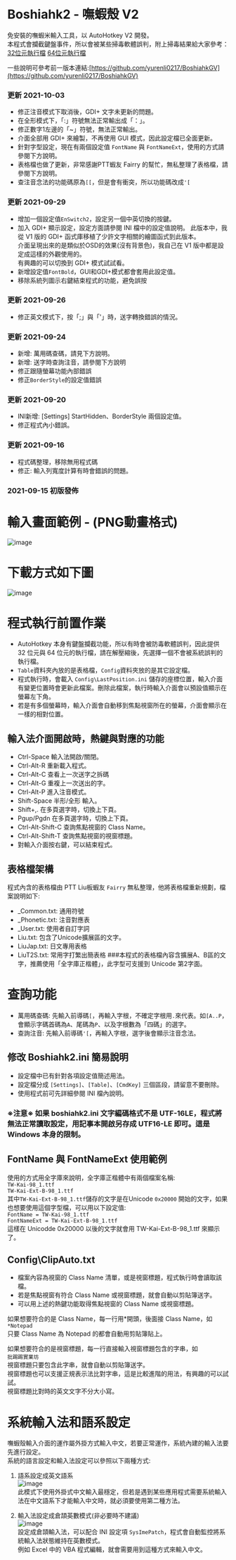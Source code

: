 # Boshiahk2 - 嘸蝦殼 V2
免安裝的嘸蝦米輸入工具，以 AutoHotkey V2 開發。  
本程式會攔截鍵盤事件，所以會被某些掃毒軟體誤判，附上掃毒結果給大家參考：  
[32位元執行檔](https://www.virustotal.com/gui/file/93f3fd30a75d9dc6a156ab6885fe6fa3c7522234d7c73c953204124a9722a57f)
[64位元執行檔](https://www.virustotal.com/gui/file/8b8f4e5c12b98223e1f2b29fbfd4187fc07ff3a6b540db9df62cd1d28ae5759a)

一些說明可參考前一版本連結:[https://github.com/yurenli0217/BoshiahkGV](https://github.com/yurenli0217/BoshiahkGV)

### 更新 2021-10-03
- 修正注音模式下取消後，GDI+ 文字未更新的問題。
- 在全形模式下，「:」符號無法正常輸出成「：」。
- 修正數字1左邊的「~」符號，無法正常輸出。
- 介面全部用 GDI+ 來繪製，不再使用 GUI 模式，因此設定檔已全面更新。
- 針對字型設定，現在有兩個設定值 `FontName` 與 `FontNameExt`，使用的方式請參閱下方說明。
- 表格檔也做了更新，非常感謝PTT蝦友 Fairry 的幫忙，無私整理了表格檔，請參閱下方說明。
- 查注音念法的功能碼原為`[[`，但是會有衝突，所以功能碼改成`'[` 

### 更新 2021-09-29
- 增加一個設定值`EnSwitch2`，設定另一個中英切換的按鍵。
- 加入 GDI+ 顯示設定，設定方面請參閱 INI 檔中的設定值說明。
此版本中，我從 V1 版的 GDI+ 函式庫移植了少許文字相關的繪圖函式到此版本。  
介面呈現出來的是類似於OSD的效果(沒有背景色)，我自己在 V1 版中都是設定成這樣的外觀使用的。  
有興趣的可以切換到 GDI+ 模式試試看。
- 新增設定值`FontBold`，GUI和GDI+模式都會套用此設定值。
- 移除系統列圖示右鍵結束程式的功能，避免誤按

### 更新 2021-09-26
- 修正英文模式下，按「;」與「'」時，送字轉換錯誤的情況。

### 更新 2021-09-24
- 新增: 萬用碼查碼，請見下方說明。
- 新增: 送字時查詢注音，請參閱下方說明
- 修正跟隨螢幕功能內部錯誤
- 修正`BorderStyle`的設定值錯誤

### 更新 2021-09-20
- INI新增: [Settings] StartHidden、BorderStyle 兩個設定值。
- 修正程式內小錯誤。

### 更新 2021-09-16
- 程式碼整理，移除無用程式碼
- 修正: 輸入列寬度計算有時會錯誤的問題。

### 2021-09-15 初版發佈

# 輸入畫面範例 - (PNG動畫格式)
![image](https://github.com/yurenli0217/Temp/blob/main/Example_All.png?raw=true)  

# 下載方式如下圖  
![image](https://github.com/yurenli0217/Temp/blob/main/Download.png?raw=true)

# 程式執行前置作業
- AutoHotkey 本身有鍵盤攔截功能，所以有時會被防毒軟體誤判，因此提供 32 位元與 64 位元的執行檔，請在解壓縮後，先選擇一個不會被系統誤判的執行檔。
- `Table`資料夾內放的是表格檔，`Config`資料夾放的是其它設定檔。
- 程式執行時，會載入 `Config\LastPosition.ini` 儲存的座標位置，輸入介面有變更位置時會更新此檔案。刪除此檔案，執行時輸入介面會以預設值顯示在螢幕左下角。
- 若是有多個螢幕時，輸入介面會自動移到焦點視窗所在的螢幕，介面會顯示在一樣的相對位置。

## 輸入法介面開啟時，熱鍵與對應的功能
- Ctrl-Space 輸入法開啟/關閉。
- Ctrl-Alt-R 重新載入程式。
- Ctrl-Alt-C 查看上一次送字之拆碼
- Ctrl-Alt-G 重複上一次送出的字。
- Ctrl-Alt-P 進入注音模式。
- Shift-Space 半形/全形 輸入。
- Shift+,. 在多頁選字時，切換上下頁。
- Pgup/Pgdn 在多頁選字時，切換上下頁。
- Ctrl-Alt-Shift-C 查詢焦點視窗的 Class Name。
- Ctrl-Alt-Shift-T 查詢焦點視窗的視窗標題。
- 對輸入介面按右鍵，可以結束程式。

## 表格檔架構
程式內含的表格檔由 PTT Liu板蝦友 `Fairry` 無私整理，他將表格檔重新規劃，檔案說明如下:
- _Common.txt: 通用符號
- _Phonetic.txt: 注音對應表
- _User.txt: 使用者自訂字詞
- Liu.txt: 包含了Unicode擴展區的文字。
- LiuJap.txt: 日文專用表格
- LiuT2S.txt: 常用字打繁出簡表格
###本程式的表格檔內容含擴展A、B區的文字，推薦使用「全字庫正楷體」，此字型可支援到 Unicode 第2字面。

# 查詢功能
- 萬用碼查碼: 先輸入前導碼`[`，再輸入字根，不確定字根用`.`來代表。如`[A..P`，會顯示字碼首碼為`A`、尾碼為`P`、以及字根數為「四碼」的選字。
- 查詢注音: 先輸入前導碼`'[`，再輸入字根，選字後會顯示注音念法。

## 修改 Boshiahk2.ini 簡易說明
- 設定檔中已有針對各項設定值簡述用法。
- 設定檔分成 `[Settings]`、`[Table]`、`[CmdKey]` 三個區段，請留意不要刪除。
- 使用程式前可先詳細參閱 INI 檔內說明。
### ※注意※ 如果 boshiahk2.ini 文字編碼格式不是 UTF-16LE，程式將無法正常讀取設定，用記事本開啟另存成 UTF16-LE 即可。這是 Windows 本身的限制。

## FontName 與 FontNameExt 使用範例
使用的方式用全字庫來說明，全字庫正楷體中有兩個檔案名稱:  
`TW-Kai-98_1.ttf`  
`TW-Kai-Ext-B-98_1.ttf`  
其中`TW-Kai-Ext-B-98_1.ttf`儲存的文字是在Unicode `0x20000` 開始的文字，如果也想要使用這個字型檔，可以用以下設定值:  
`FontName = TW-Kai-98_1.ttf`  
`FontNameExt = TW-Kai-Ext-B-98_1.ttf`  
這樣在 Unicodde 0x20000 以後的文字就會用 TW-Kai-Ext-B-98_1.ttf 來顯示了。

## Config\ClipAuto.txt
- 檔案內容為視窗的 Class Name 清單，或是視窗標題，程式執行時會讀取該檔。
- 若是焦點視窗有符合 Class Name 或視窗標題，就會自動以剪貼簿送字。
- 可以用上述的熱鍵功能取得焦點視窗的 Class Name 或視窗標題。

如果想要符合的是 Class Name，每一行用*開頭，後面接 Class Name，如  
`*Notepad`  
只要 Class Name 為 Notepad 的都會自動用剪貼簿貼上。  

如果想要符合的是視窗標題，每一行直接輸入視窗標題包含的字串，如  
`批踢踢實業坊`  
視窗標題只要包含此字串，就會自動以剪貼簿送字。  
視窗標題也可以支援正規表示法比對字串，這是比較進階的用法，有興趣的可以試試。  
視窗標題比對時的英文文字不分大小寫。

# 系統輸入法和語系設定
嘸蝦殼輸入介面的運作屬外掛方式輸入中文，若要正常運作，系統內建的輸入法要先進行設定。  
系統的語言設定和輸入法設定可以參照以下兩種方式:  
1. 語系設定成英文語系  
![image](https://github.com/yurenli0217/Temp/blob/main/LangSetting2.png?raw=true)  
此模式下使用外掛式中文輸入最穩定，但若是遇到某些應用程式需要系統輸入法在中文語系下才能輸入中文時，就必須要使用第二種方法。

2. 輸入法設定成倉頡英數模式(非必要時不建議)  
![image](https://github.com/yurenli0217/Temp/blob/main/LangSetting1.png?raw=true)  
設定成倉頡輸入法，可以配合 INI 設定項 `SysImePatch`，程式會自動監控將系統輸入法狀態維持在英數模式。  
例如 Excel 中的 VBA 程式編輯，就會需要用到這種方式來輸入中文。
